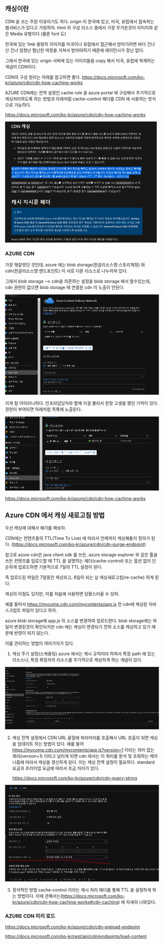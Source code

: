 
## 캐싱이란

CDN 을 쓰는 주된 이유이기도 하다. origin 이 한국에 있고, 미국, 유럽에서 접속하는 웹서비스가 있다고 가정하자. html 의 구성 리소스 중에서 가장 무거운것이 이미지와 같은 Media 유형이다 (물론 font 도)

한국에 있는 1mb 용량의 이미지를 미국이나 유럽에서 접근해서 받아가려면 바다 건너 산 건너 엄청난 험난한 여정을 거쳐서 받아야하기 때문에 레이턴시가 장난 없다.

그래서 한국에 있는 origin 서버에 있는 이미지들을 copy 해서 미국, 유럽에 복제하는 개념이 CDN이다. 

CDN의 구성 원리는 아래를 참고하면 좋다.
https://docs.microsoft.com/ko-kr/azure/cdn/cdn-how-caching-works 


AZURE CDN에는 전역 설정인 cache rule 을 azure portal 에 구성해서 주기적으로 캐싱처리하도록 하는 방법과 아래처럼 cache-control 헤더를 CDN 에 사용하는 방식으로 가능하다.


https://docs.microsoft.com/ko-kr/azure/cdn/cdn-how-caching-works

![](images/02c1045b.png)



### AZURE CDN

가장 헷갈렷던 것인데, azure 에는 blob storage(한글리소스명:스토리계정) 와 cdn(한글리소스명:엔드포인트) 이 서로 다른 리소스로 나누어져 있다.

그래서 blob storage --> cdn을 의존하는 설정을 blob storage 에서 할수있는데, cdn 권한이 없으면 blob storage 에 연결된 cdn 이 노출이 안된다.

![](images/b7af16d3.png)


이게 참 아이러니하다. 인프라담당자와 함께 이걸 몰라서 한창 고생을 했던 기억이 있다. 권한이 부여되면 아래처럼 목록에 노출된다.

![](images/aecaf702.png)

     

https://docs.microsoft.com/ko-kr/azure/cdn/cdn-how-caching-works


## Azure CDN 에서 캐싱 새로고침 방법

우선 캐싱에 대해서 얘기를 해보자.

CDN에는 컨텐츠들의 TTL(Time To Live) 에 따라서 언제까지 캐싱해둘지 정의가 된다.   (https://docs.microsoft.com/ko-kr/azure/cdn/cdn-purge-endpoint)

참고로 azure cdn은 java client sdk 를 쓰든, azure storage explorer 와 같은 툴을 쓰든 컨텐츠를 업로드할 때 TTL 을 설명하는 헤더(cache-control) 또는 옵션 없이 단순하게 업로드하면 기본적으로 7일의 TTL 설정이 된다.

즉 업로드된 파일은 7일동안 캐싱되고, 8일이 되는 날 캐싱새로고침(re-cache) 하게 된다.

캐싱의 이점도 있지만, 이를 처음에 사용하면 당황스러울 수 있따.

예를 들어서 https://mycomp.cdn.com/mycontents/app.js  란 cdn에 캐싱된 자바스크립트 파일이 있다고 하자.


azure blob storage에 app.js 의 소스를 변경하여 업로드한다. blob storage에는 파일이 변경된것이 확인되지만 cdn 에는 캐싱이 변경되기 전의 소스를 캐싱하고 있기 때문에 반영이 되지 않는다.

이를 관리하는 방법이 여러가지가 있다.


1. 캐싱 주기 설정(스케줄링) azure 에서는 캐시 규칙이라 하여서 특정 path 에 있는 리소스나, 특정 확장자의 리소스를 주기적으로 캐싱하게 하는 개념이 있다. 

![](images/1edd239d.png)

2. 캐싱 전역 설정에서 CDN URL 끝점에 파라미터를 호출해서 URL 호출이 되면 캐싱을 업데이트 하는 방법이 있다. 예를 들어 https://mycomp.cdn.com/mycontents/app.js?version=1 이라는 의미 없는 쿼리(version=1) 
   이라고 날리게 되면 cdn 에서는 이 쿼리를 분석 및 조회하는 메카니즘에 따라서 캐싱을 갱신하게 된다. 이는 캐싱 전역 설정이 필요하다. standard 요금과 프리미엄 요금에 따라서 조금 차이가 있다. 
   
   https://docs.microsoft.com/ko-kr/azure/cdn/cdn-query-string
   
![](images/1b62a123.png)

3. 정석적인 방법 cache-control 이라는 캐시 처리 헤더를 통해 TTL 을 설정하게 하는 방법이다. 이에 관해서는(https://docs.microsoft.com/ko-kr/azure/cdn/cdn-how-caching-works#cdn-caching) 에 자세히 나와있다.


### AZURE CDN 미리 로드


https://docs.microsoft.com/ko-kr/azure/cdn/cdn-preload-endpoint

https://docs.microsoft.com/ko-kr/rest/api/cdn/endpoints/load-content



